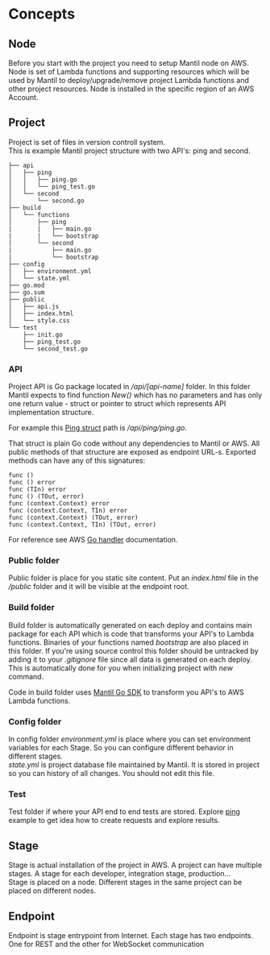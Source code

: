 # Concepts

## Node

Before you start with the project you need to setup Mantil node on AWS. Node is
set of Lambda functions and supporting resources which will be used by Mantil to
deploy/upgrade/remove project Lambda functions and other project resources. Node
is installed in the specific region of an AWS Account.

## Project

Project is set of files in version controll system.  
This is example Mantil project structure with two API's: ping and second.

```
├── api
│   ├── ping
│   │   ├── ping.go
│   │   └── ping_test.go
│   └── second
│       └── second.go
├── build
│   └── functions
│       ├── ping
|       |   ├── main.go
|       |   └── bootstrap
│       └── second
|           ├── main.go
|           └── bootstrap
├── config
│   ├── environment.yml
│   └── state.yml
├── go.mod
├── go.sum
├── public
│   ├── api.js
│   ├── index.html
│   └── style.css
└── test
    ├── init.go
    ├── ping_test.go
    └── second_test.go
```


### API

Project API is Go package located in _/api/[api-name]_ folder.
In this folder Mantil expects to find function _New()_ which has no parameters and has only one return value - struct or pointer to struct which represents API implementation structure.

For example this [Ping struct](https://github.com/mantil-io/template-ping/blob/master/api/ping/ping.go#L9) path is _/api/ping/ping.go_.

That struct is plain Go code without any dependencies to Mantil or AWS. All public methods of that structure are exposed as endpoint URL-s. Exported methods can have any of this signatures:

```
func ()
func () error
func (TIn) error
func () (TOut, error)
func (context.Context) error
func (context.Context, TIn) error
func (context.Context) (TOut, error)
func (context.Context, TIn) (TOut, error)
```

For reference see AWS
[Go handler](https://docs.aws.amazon.com/lambda/latest/dg/golang-handler.html)
documentation.

### Public folder

Public folder is place for you static site content. Put an _index.html_ file in
the _/public_ folder and it will be visible at the endpoint root.

### Build folder

Build folder is automatically generated on each deploy and contains main package for each API which is code that transforms your API's to Lambda
functions. Binaries of your functions named _bootstrap_ are also placed in this folder.
If you're using source control this folder should be untracked by adding it to your _.gitignore_ file since all data is generated on each deploy. This is automatically done for you when initializing project with _new_ command.

Code in build folder uses [Mantil Go
SDK](https://github.com/mantil-io/mantil.go) to transform you API's to AWS
Lambda functions.

### Config folder

In config folder _environment.yml_ is place where you can set environment
variables for each Stage. So you can configure different behavior in different
stages.  
_state.yml_ is project database file maintained by Mantil. It is stored in project
so you can history of all changes. You should not edit this file.

### Test

Test folder if where your API end to end tests are stored. Explore [ping](https://github.com/mantil-io/template-ping/blob/master/test/ping_test.go) example
to get idea how to create requests and explore results.


## Stage

Stage is actual installation of the project in AWS. A project can have
multiple stages. A stage for each developer, integration stage, production...  
Stage is placed on a node. Different stages in the same project can be placed on
different nodes.

## Endpoint

Endpoint is stage entrypoint from Internet. Each stage has two endpoints. One for
REST and the other for WebSocket communication

